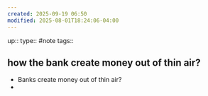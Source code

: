 ```yaml
---
created: 2025-09-19 06:50
modified: 2025-08-01T18:24:06-04:00
---
```

up::
type:: #note
tags::
## how the bank create money out of thin air?


- Banks create money out of thin air?
- 
